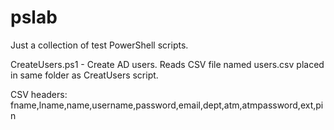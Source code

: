 # pslab

Just a collection of test PowerShell scripts.

CreateUsers.ps1 - Create AD users. Reads CSV file named users.csv placed in same folder as CreatUsers script.

CSV headers: fname,lname,name,username,password,email,dept,atm,atmpassword,ext,pin
